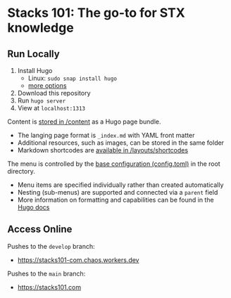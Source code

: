 # Stacks 101: The go-to for STX knowledge

## Run Locally

1. Install Hugo
   - Linux: `sudo snap install hugo`
   - [more options](https://gohugo.io/getting-started/quick-start/#step-1-install-hugo)
2. Download this repository
3. Run `hugo server`
4. View at `localhost:1313`

Content is [stored in /content](./content) as a Hugo page bundle.

- The langing page format is `_index.md` with YAML front matter
- Additional resources, such as images, can be stored in the same folder
- Markdown shortcodes are [available in /layouts/shortcodes](./layouts/shortcodes)

The menu is controlled by the [base configuration (config.toml)](./config.toml) in the root directory.

- Menu items are specified individually rather than created automatically
- Nesting (sub-menus) are supported and connected via a `parent` field
- More information on formatting and capabilities can be found in the [Hugo docs](https://gohugo.io/content-management/menus/#add-non-content-entries-to-a-menu)

## Access Online

Pushes to the `develop` branch:

- https://stacks101-com.chaos.workers.dev

Pushes to the `main` branch:

- https://stacks101.com
